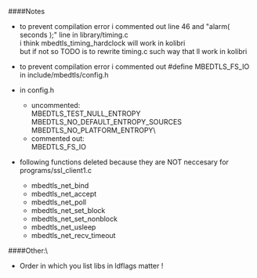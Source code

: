 ####Notes
- to prevent compilation error i commented out line 46 and "alarm( seconds );" line in library/timing.c\
    i think mbedtls_timing_hardclock will work in kolibri\
    but if not so TODO is to rewrite timing.c such way that ll work in kolibri

- to prevent compilation error i commented out #define MBEDTLS_FS_IO in include/mbedtls/config.h

- in config.h
    - uncommented:\
              MBEDTLS_TEST_NULL_ENTROPY\
              MBEDTLS_NO_DEFAULT_ENTROPY_SOURCES\
              MBEDTLS_NO_PLATFORM_ENTROPY\
    - commented out:\
              MBEDTLS_FS_IO

- following functions deleted because they are NOT neccesary for programs/ssl_client1.c
    - mbedtls_net_bind
    - mbedtls_net_accept
    - mbedtls_net_poll
    - mbedtls_net_set_block
    - mbedtls_net_set_nonblock
    - mbedtls_net_usleep
    - mbedtls_net_recv_timeout


####Other:\

- Order in which you list libs in ldflags matter !
